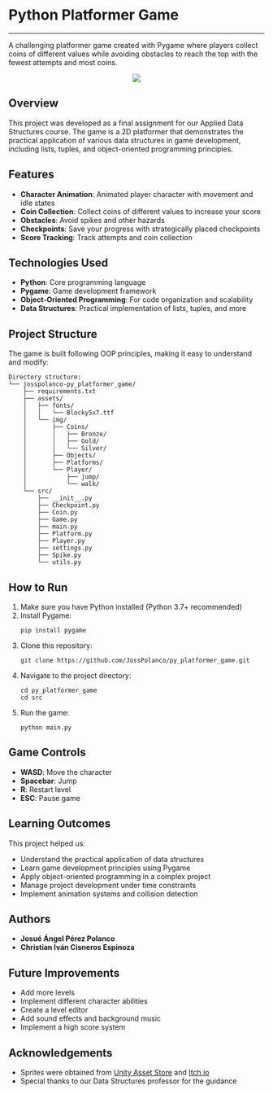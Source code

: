 # Python Platformer Game
---
A challenging platformer game created with Pygame where players collect coins of different values while avoiding obstacles to reach the top with the fewest attempts and most coins.

<div align="center">
    <img src="https://github.com/user-attachments/assets/4a4d1ed4-4550-4aca-8d6e-2f2faafe0c16">
</div>

## Overview

This project was developed as a final assignment for our Applied Data Structures course. The game is a 2D platformer that demonstrates the practical application of various data structures in game development, including lists, tuples, and object-oriented programming principles.

## Features

- **Character Animation**: Animated player character with movement and idle states
- **Coin Collection**: Collect coins of different values to increase your score
- **Obstacles**: Avoid spikes and other hazards
- **Checkpoints**: Save your progress with strategically placed checkpoints
- **Score Tracking**: Track attempts and coin collection

## Technologies Used

- **Python**: Core programming language
- **Pygame**: Game development framework
- **Object-Oriented Programming**: For code organization and scalability
- **Data Structures**: Practical implementation of lists, tuples, and more

## Project Structure

The game is built following OOP principles, making it easy to understand and modify:

```
Directory structure:
└── josspolanco-py_platformer_game/
    ├── requirements.txt
    ├── assets/
    │   ├── fonts/
    │   │   └── Blocky5x7.ttf
    │   └── img/
    │       ├── Coins/
    │       │   ├── Bronze/
    │       │   ├── Gold/
    │       │   └── Silver/
    │       ├── Objects/
    │       ├── Platforms/
    │       └── Player/
    │           ├── jump/
    │           └── walk/
    └── src/
        ├── __init__.py
        ├── Checkpoint.py
        ├── Coin.py
        ├── Game.py
        ├── main.py
        ├── Platform.py
        ├── Player.py
        ├── settings.py
        ├── Spike.py
        └── utils.py

```

## How to Run

1. Make sure you have Python installed (Python 3.7+ recommended)
2. Install Pygame:
   ```
   pip install pygame
   ```
3. Clone this repository:
   ```
   git clone https://github.com/JossPolanco/py_platformer_game.git
   ```
4. Navigate to the project directory:
   ```
   cd py_platformer_game
   cd src
   ```
5. Run the game:
   ```
   python main.py
   ```

## Game Controls

- **WASD**: Move the character
- **Spacebar**: Jump
- **R**: Restart level
- **ESC**: Pause game

## Learning Outcomes

This project helped us:
- Understand the practical application of data structures
- Learn game development principles using Pygame
- Apply object-oriented programming in a complex project
- Manage project development under time constraints
- Implement animation systems and collision detection

##  Authors

- **Josué Ángel Pérez Polanco**
- **Christian Iván Cisneros Espinoza**

## Future Improvements

- Add more levels
- Implement different character abilities
- Create a level editor
- Add sound effects and background music
- Implement a high score system


## Acknowledgements

- Sprites were obtained from [Unity Asset Store](https://assetstore.unity.com/) and [Itch.io](https://itch.io/)
- Special thanks to our Data Structures professor for the guidance
